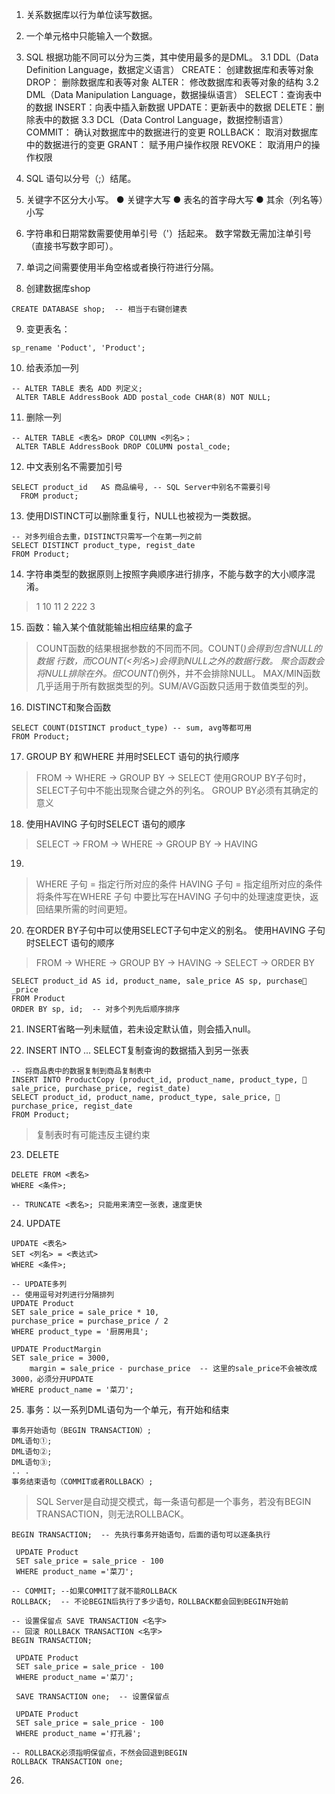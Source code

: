 1. 关系数据库以行为单位读写数据。
2. 一个单元格中只能输入一个数据。
3. SQL 根据功能不同可以分为三类，其中使用最多的是DML。
  3.1 DDL（Data Definition Language，数据定义语言）
  CREATE： 创建数据库和表等对象
  DROP： 删除数据库和表等对象
  ALTER： 修改数据库和表等对象的结构
  3.2 DML（Data Manipulation Language，数据操纵语言）
  SELECT：查询表中的数据
  INSERT：向表中插入新数据
  UPDATE：更新表中的数据
  DELETE：删除表中的数据
  3.3 DCL（Data Control Language，数据控制语言）
  COMMIT： 确认对数据库中的数据进行的变更
  ROLLBACK： 取消对数据库中的数据进行的变更
  GRANT： 赋予用户操作权限
  REVOKE： 取消用户的操作权限
4. SQL 语句以分号（;）结尾。
5. 关键字不区分大小写。
● 关键字大写
● 表名的首字母大写
● 其余（列名等）小写

6. 字符串和日期常数需要使用单引号（'）括起来。
   数字常数无需加注单引号（直接书写数字即可）。
7. 单词之间需要使用半角空格或者换行符进行分隔。

8. 创建数据库shop
```
CREATE DATABASE shop;  -- 相当于右键创建表
```

9. 变更表名：
```
sp_rename 'Poduct', 'Product';
```

10. 给表添加一列
```
-- ALTER TABLE 表名 ADD 列定义;
 ALTER TABLE AddressBook ADD postal_code CHAR(8) NOT NULL;
```

11. 删除一列
```
-- ALTER TABLE <表名> DROP COLUMN <列名>；
 ALTER TABLE AddressBook DROP COLUMN postal_code;
```

12. 中文表别名不需要加引号
```
SELECT product_id	AS 商品编号, -- SQL Server中别名不需要引号
  FROM product;
```
13. 使用DISTINCT可以删除重复行，NULL也被视为一类数据。
```
-- 对多列组合去重，DISTINCT只需写一个在第一列之前
SELECT DISTINCT product_type, regist_date
FROM Product;
```

14. 字符串类型的数据原则上按照字典顺序进行排序，不能与数字的大小顺序混淆。
> 1
> 10
> 11
> 2
> 222
> 3

15. 函数：输入某个值就能输出相应结果的盒子
> COUNT函数的结果根据参数的不同而不同。COUNT(*)会得到包含NULL的数据
行数，而COUNT(<列名>)会得到NULL之外的数据行数。
> 聚合函数会将NULL排除在外。但COUNT(*)例外，并不会排除NULL。
> MAX/MIN函数几乎适用于所有数据类型的列。SUM/AVG函数只适用于数值类型的列。

16. DISTINCT和聚合函数
```
SELECT COUNT(DISTINCT product_type) -- sum, avg等都可用
FROM Product;
```

17. GROUP BY 和WHERE 并用时SELECT 语句的执行顺序
> FROM → WHERE → GROUP BY → SELECT
使用GROUP BY子句时，SELECT子句中不能出现聚合键之外的列名。
GROUP BY必须有其确定的意义

18. 使用HAVING 子句时SELECT 语句的顺序
> SELECT → FROM → WHERE → GROUP BY → HAVING

19. 
> WHERE 子句 = 指定行所对应的条件
> HAVING 子句 = 指定组所对应的条件
> 将条件写在WHERE 子句
中要比写在HAVING 子句中的处理速度更快，返回结果所需的时间更短。

20. 在ORDER BY子句中可以使用SELECT子句中定义的别名。
使用HAVING 子句时SELECT 语句的顺序
> FROM → WHERE → GROUP BY → HAVING → SELECT → ORDER BY
```
SELECT product_id AS id, product_name, sale_price AS sp, purchase
_price
FROM Product
ORDER BY sp, id;  -- 对多个列先后顺序排序
```

21. INSERT省略一列未赋值，若未设定默认值，则会插入null。

22. INSERT INTO ... SELECT复制查询的数据插入到另一张表
```
-- 将商品表中的数据复制到商品复制表中
INSERT INTO ProductCopy (product_id, product_name, product_type, 
sale_price, purchase_price, regist_date)
SELECT product_id, product_name, product_type, sale_price, 
purchase_price, regist_date
FROM Product;
```
> 复制表时有可能违反主键约束

23. DELETE
```
DELETE FROM <表名>
WHERE <条件>;

-- TRUNCATE <表名>; 只能用来清空一张表，速度更快
```

24. UPDATE
```
UPDATE <表名>
SET <列名> = <表达式>
WHERE <条件>;

-- UPDATE多列
-- 使用逗号对列进行分隔排列
UPDATE Product
SET sale_price = sale_price * 10,
purchase_price = purchase_price / 2
WHERE product_type = '厨房用具';
```

```
UPDATE ProductMargin 
SET sale_price = 3000,
    margin = sale_price - purchase_price  -- 这里的sale_price不会被改成3000，必须分开UPDATE
WHERE product_name = '菜刀';
```

25. 事务：以一系列DML语句为一个单元，有开始和结束
```
事务开始语句（BEGIN TRANSACTION）;
DML语句①;
DML语句②;
DML语句③;
.. .
事务结束语句（COMMIT或者ROLLBACK）;
```
 
 > SQL Server是自动提交模式，每一条语句都是一个事务，若没有BEGIN TRANSACTION，则无法ROLLBACK。

 ```
 BEGIN TRANSACTION;  -- 先执行事务开始语句，后面的语句可以逐条执行
  
  UPDATE Product 
  SET sale_price = sale_price - 100
  WHERE product_name ='菜刀';

-- COMMIT; --如果COMMIT了就不能ROLLBACK
ROLLBACK;  -- 不论BEGIN后执行了多少语句，ROLLBACK都会回到BEGIN开始前
 ```

 ```
 -- 设置保留点 SAVE TRANSACTION <名字>
 -- 回滚 ROLLBACK TRANSACTION <名字>
BEGIN TRANSACTION; 
  
  UPDATE Product 
  SET sale_price = sale_price - 100
  WHERE product_name ='菜刀';

  SAVE TRANSACTION one;  -- 设置保留点

  UPDATE Product 
  SET sale_price = sale_price - 100
  WHERE product_name ='打孔器';

-- ROLLBACK必须指明保留点，不然会回退到BEGIN
ROLLBACK TRANSACTION one; 
 ```

 26. 









